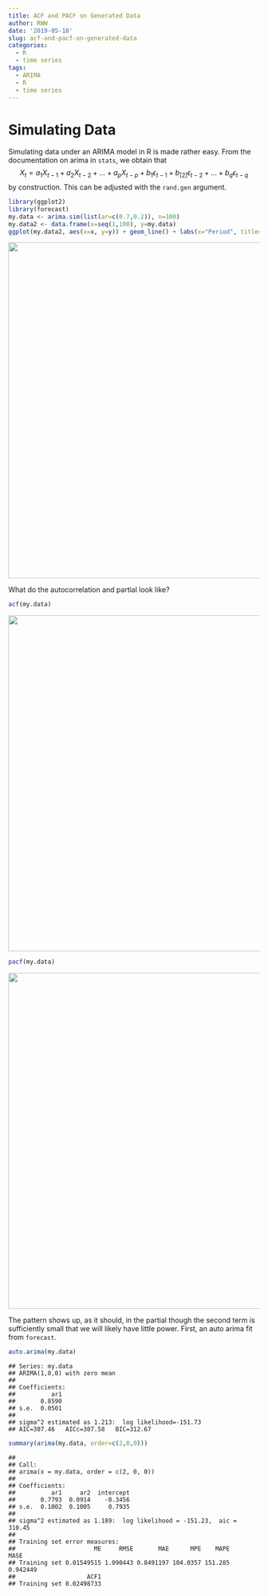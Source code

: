 ```yaml
---
title: ACF and PACF on Generated Data
author: RWW
date: '2019-05-18'
slug: acf-and-pacf-on-generated-data
categories:
  - R
  - time series
tags:
  - ARIMA
  - R
  - time series
---
```


# Simulating Data

Simulating data under an ARIMA model in R is made rather easy.  From the documentation on arima in `stats`, we obtain that $$ X_t = a_1 X_{t-1} + a_{2} X_{t-2} + \ldots + a_{p} X_{t-p} + b_1 \epsilon_{t-1} + b_[2] \epsilon_{t-2} + 
\ldots + b_{q} \epsilon_{t-q} $$ by construction.  This can be adjusted with the `rand.gen` argument.


```r
library(ggplot2)
library(forecast)
my.data <- arima.sim(list(ar=c(0.7,0.2)), n=100)
my.data2 <- data.frame(x=seq(1,100), y=my.data)
ggplot(my.data2, aes(x=x, y=y)) + geom_line() + labs(x="Period", title="A Simulated AR(2): (0.7,0.25)", subtitle = "Standard Normal disturbance")
```

<img src="/code/2019-05-18-acf-and-pacf-on-generated-data_files/figure-html/unnamed-chunk-1-1.png" width="672" />

What do the autocorrelation and partial look like?


```r
acf(my.data)
```

<img src="/code/2019-05-18-acf-and-pacf-on-generated-data_files/figure-html/unnamed-chunk-2-1.png" width="672" />


```r
pacf(my.data)
```

<img src="/code/2019-05-18-acf-and-pacf-on-generated-data_files/figure-html/unnamed-chunk-3-1.png" width="672" />

The pattern shows up, as it should, in the partial though the second term is sufficiently small that we will likely have little power.  First, an auto arima fit from `forecast`.


```r
auto.arima(my.data)
```

```
## Series: my.data 
## ARIMA(1,0,0) with zero mean 
## 
## Coefficients:
##          ar1
##       0.8590
## s.e.  0.0501
## 
## sigma^2 estimated as 1.213:  log likelihood=-151.73
## AIC=307.46   AICc=307.58   BIC=312.67
```



```r
summary(arima(my.data, order=c(2,0,0)))
```

```
## 
## Call:
## arima(x = my.data, order = c(2, 0, 0))
## 
## Coefficients:
##          ar1     ar2  intercept
##       0.7793  0.0914    -0.3456
## s.e.  0.1002  0.1005     0.7935
## 
## sigma^2 estimated as 1.189:  log likelihood = -151.23,  aic = 310.45
## 
## Training set error measures:
##                      ME     RMSE       MAE      MPE    MAPE     MASE
## Training set 0.01549515 1.090443 0.8491197 104.0357 151.285 0.942449
##                    ACF1
## Training set 0.02498733
```

